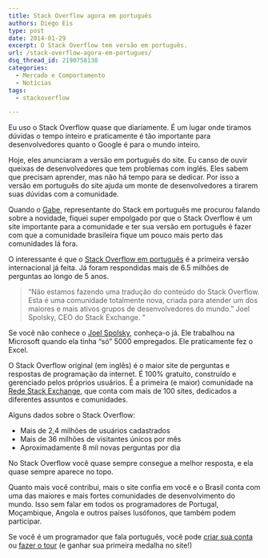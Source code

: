 ```yaml
---
title: Stack Overflow agora em português
authors: Diego Eis
type: post
date: 2014-01-29
excerpt: O Stack Overflow tem versão em português.
url: /stack-overflow-agora-em-portugues/
dsq_thread_id: 2190758138
categories:
  - Mercado e Comportamento
  - Notícias
tags:
  - stackoverflow

---
```

Eu uso o Stack Overflow quase que diariamente. É um lugar onde tiramos dúvidas o tempo inteiro e praticamente é tão importante para desenvolvedores quanto o Google é para o mundo inteiro. 

Hoje, eles anunciaram a versão em português do site. Eu canso de ouvir queixas de desenvolvedores que tem problemas com inglês. Eles sabem que precisam aprender, mas não há tempo para se dedicar. Por isso a versão em português do site ajuda um monte de desenvolvedores a tirarem suas dúvidas com a comunidade.

Quando o [Gabe][1], representante do Stack em português me procurou falando sobre a novidade, fiquei super empolgado por que o Stack Overflow é um site importante para a comunidade e ter sua versão em português é fazer com que a comunidade brasileira fique um pouco mais perto das comunidades lá fora.

O interessante é que o [Stack Overflow em português][2] é a primeira versão internacional já feita. Já foram respondidas mais de 6.5 milhões de perguntas ao longo de 5 anos.

> &#8220;Não estamos fazendo uma tradução do conteúdo do Stack Overflow. Esta é uma comunidade totalmente nova, criada para atender um dos maiores e mais ativos grupos de desenvolvedores do mundo.&#8221; Joel Spolsky, CEO do Stack Exchange. &#8220;

Se você não conhece o [Joel Spolsky][3], conheça-o já. Ele trabalhou na Microsoft quando ela tinha &#8220;só&#8221; 5000 empregados. Ele praticamente fez o Excel.

O Stack Overflow original (em inglês) é o maior site de perguntas e respostas de programação da internet. É 100% gratuito, construído e gerenciado pelos próprios usuários. É a primeira (e maior) comunidade na [Rede Stack Exchange][4], que conta com mais de 100 sites, dedicados a diferentes assuntos e comunidades.

Alguns dados sobre o Stack Overflow:

  * Mais de 2,4 milhões de usuários cadastrados
  * Mais de 36 milhões de visitantes únicos por mês
  * Aproximadamente 8 mil novas perguntas por dia

No Stack Overflow você quase sempre consegue a melhor resposta, e ela quase sempre aparece no topo.

Quanto mais você contribui, mais o site confia em você e o Brasil conta com uma das maiores e mais fortes comunidades de desenvolvimento do mundo. Isso sem falar em todos os programadores de Portugal, Moçambique, Angola e outros países lusófonos, que também podem participar.

Se você é um programador que fala português, você pode [criar sua conta][5] ou [fazer o tour][6] (e ganhar sua primeira medalha no site!)

 [1]: https://plus.google.com/u/1/110394267562381672705/posts
 [2]: http://pt.stackoverflow.com/
 [3]: http://www.joelonsoftware.com
 [4]: http://stackexchange.com/
 [5]: http://pt.stackoverflow.com/users/login
 [6]: http://pt.stackoverflow.com/tour
